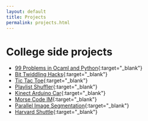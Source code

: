 ```yaml
---
layout: default
title: Projects
permalink: projects.html
---
```

# College side projects
 - [99 Problems in Ocaml and Python](http://google.com){:target="_blank"}
 - [Bit Twiddling Hacks](http://google.com){:target="_blank"}
 - [Tic Tac Toe](http://google.com){:target="_blank"}
 - [Playlist Shuffler](http://google.com){:target="_blank"}
 - [Kinect Arduino Car](https://www.youtube.com/watch?v=4v98L51F9Vw){:target="_blank"}
 - [Morse Code IM](https://www.youtube.com/watch?v=PY2Q4gfPRhg){:target="_blank"}
 - [Parallel Image Segmentation](https://sites.google.com/site/cs205millervo/){:target="_blank"}
 - [Harvard Shuttle](http://google.com){:target="_blank"}